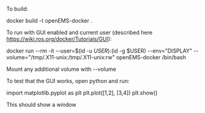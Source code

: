 To build:

docker build -t openEMS-docker .

To run with GUI enabled and current user (described here https://wiki.ros.org/docker/Tutorials/GUI):

docker run --rm -it --user=$(id -u $USER):$(id -g $USER) --env="DISPLAY" --volume="/tmp/.X11-unix:/tmp/.X11-unix:rw" openEMS-docker /bin/bash

Mount any additional volume with --volume

To test that the GUI works, open python and run:

import matplotlib.pyplot as plt
plt.plot([1,2], [3,4])
plt.show()

This should show a window
